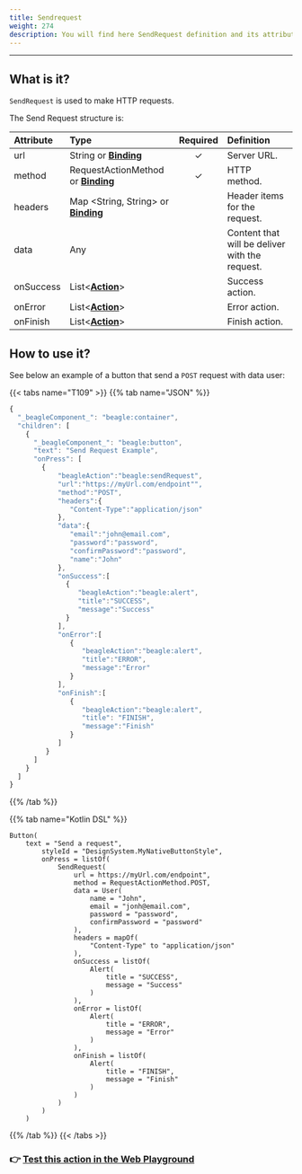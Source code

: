 ```yaml
---
title: Sendrequest
weight: 274
description: You will find here SendRequest definition and its attributes details
---
```


---

## **What is it?**

`SendRequest` is used to make HTTP requests.  


The Send Request structure is: 

| Attribute | Type | Required | Definition |
| :--- | :--- | :---: | :--- |
| url | String or [**Binding**](../context/#bindings) | ✓ | Server URL. |
| method | RequestActionMethod or [**Binding**](https://docs.usebeagle.io/v/v1.0-en/api/context#bindings) | ✓ | HTTP method. |
| headers | Map &lt;String, String&gt; or [**Binding**](../context/#bindings) |   | Header items for the request. |
| data | Any |   | Content that will be deliver with the request. |
| onSuccess | List&lt;[**Action**](https://docs.usebeagle.io/v/v1.0-en/api/actions)&gt; |   | Success action. |
| onError | List&lt;[**Action**](https://docs.usebeagle.io/v/v1.0-en/api/actions)&gt; |   | Error action. |
| onFinish | List&lt;[**Action**](https://docs.usebeagle.io/v/v1.0-en/api/actions)&gt; |   | Finish action. |

## How to use it?

See below an example of a button that send a `POST` request with data user:

{{< tabs name="T109" >}}
{{% tab name="JSON" %}}
```javascript
{
  "_beagleComponent_": "beagle:container",
  "children": [
    {
      "_beagleComponent_": "beagle:button",
      "text": "Send Request Example",
      "onPress": [
        {
            "beagleAction":"beagle:sendRequest",
            "url":"https://myUrl.com/endpoint"",
            "method":"POST",
            "headers":{
               "Content-Type":"application/json"
            },
            "data":{
               "email":"john@email.com",
               "password":"password",
               "confirmPassword":"password",
               "name":"John"
            },
            "onSuccess":[
              {
                 "beagleAction":"beagle:alert",
                 "title":"SUCCESS",
                 "message":"Success"
              }
            ],
            "onError":[
               {
                  "beagleAction":"beagle:alert",
                  "title":"ERROR",
                  "message":"Error"
               }
            ],
            "onFinish":[
               {
                  "beagleAction":"beagle:alert",
                  "title": "FINISH",
                  "message":"Finish"
               }
            ]
         }
      ]
    }
  ]
}
```
{{% /tab %}}

{{% tab name="Kotlin DSL" %}}
```
Button(
    text = "Send a request",
        styleId = "DesignSystem.MyNativeButtonStyle",
        onPress = listOf(
            SendRequest(
                url = https://myUrl.com/endpoint",
                method = RequestActionMethod.POST,
                data = User(
                    name = "John",
                    email = "jonh@email.com",
                    password = "password",
                    confirmPassword = "password"
                ),
                headers = mapOf(
                    "Content-Type" to "application/json"
                ),
                onSuccess = listOf(
                    Alert(
                        title = "SUCCESS",
                        message = "Success"
                    )
                ),
                onError = listOf(
                    Alert(
                        title = "ERROR",
                        message = "Error"
                    )
                ),
                onFinish = listOf(
                    Alert(
                        title = "FINISH",
                        message = "Finish"
                    )
                )
            )
        )
    )
```
{{% /tab %}}
{{< /tabs >}}

### 👉 [Test this action in the Web Playground](https://beagle-playground.netlify.app/#/cloud/835cfa6d6811402cb338c9afeb1507cf/sendRequest.json)
